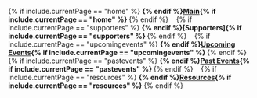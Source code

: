 
{% if include.currentPage == "home" %} <strong> {% endif %}[Main](new){% if include.currentPage == "home" %} </strong> {% endif %}
&nbsp;&nbsp;
{% if include.currentPage == "supporters" %} <strong> {% endif %}[Supporters]{% if include.currentPage == "supporters" %} </strong> {% endif %}
&nbsp;&nbsp;
{% if include.currentPage == "upcomingevents" %} <strong> {% endif %}[Upcoming Events](upcomingevents){% if include.currentPage == "upcomingevents" %} </strong> {% endif %}
&nbsp;&nbsp;
{% if include.currentPage == "pastevents" %} <strong> {% endif %}[Past Events](pastevents){% if include.currentPage == "pastevents" %} </strong> {% endif %}
&nbsp;&nbsp;
{% if include.currentPage == "resources" %} <strong> {% endif %}[Resources](supportingthechapter){% if include.currentPage == "resources" %} </strong> {% endif %}
